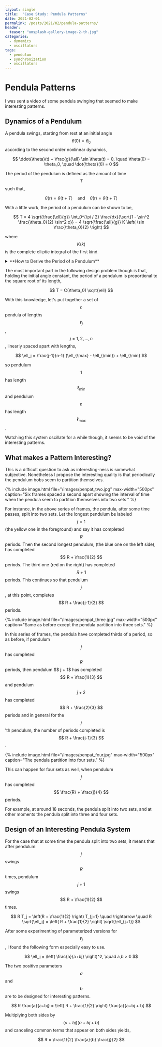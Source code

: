 ```yaml
---
layout: single
title:  "Case Study: Pendula Patterns"
date: 2021-02-01
permalink: /posts/2021/02/pendula-patterns/
header:
  teaser: "unsplash-gallery-image-2-th.jpg"
categories: 
  - dynamics
  - oscillators
tags:
  - pendulum
  - synchronization
  - oscillators
---
```


# Pendula Patterns

I was sent a video of some pendula swinging that seemed to make interesting patterns.

## Dynamics of a Pendulum

A pendula swings, starting from rest at an initial angle $$ \theta(0) = \theta_0 $$ according to the second order nonlinear dynamics,

$$
  \ddot{\theta}(t) + \frac{g}{\ell} \sin \theta(t) = 0, \quad \theta(0) = \theta_0, \quad \dot{\theta}(0) = 0
$$

The period of the pendulum is defined as the amount of time $$ T $$ such that,

$$
  \theta(t) = \theta(t+T) \quad \text{and} \quad \dot{\theta}(t) = \dot{\theta}(t+T)
$$

With a little work, the period of a pendulum can be shown to be,

$$
  T = 4 \sqrt{\frac{\ell}{g}} \int_0^{\pi / 2} \frac{dx}{\sqrt{1 - \sin^2 \frac{\theta_0}{2} \sin^2 x}} = 4 \sqrt{\frac{\ell}{g}} K \left( \sin \frac{\theta_0}{2} \right)
$$

where $$ K(k) $$ is the complete elliptic integral of the first kind.

<details>
  <summary>**How to Derive the Period of a Pendulum**</summary>
  To derive the period we first use an order reduction technique, and then use the method of separation.
  First, multiply the dynamical equation by the angular velocity.
  
  $$
    \dot{\theta}(t) \ddot{\theta}(t) + \frac{g}{\ell} \dot{\theta}(t) \sin \theta(t) = 0
  $$
  
  Extract a time derivative from both terms,
  
  $$
    \frac{d}{dt} \left[ \frac{1}{2} \dot{\theta}^2(t) - \frac{g}{\ell} \cos \theta(t) \right] = 0
  $$
  
  As the time derivative of this expression is zero, then what is being differentiated is constant.
  
  $$
    \frac{1}{2} \dot{\theta}^2(t) - \frac{g}{\ell} \cos \theta(t) = c_1
  $$
  
  To determine this integration constant, evaluate this expression at $$ t = 0 $$.
  
  $$
    \frac{1}{2} \dot{\theta}^2(0) - \frac{g}{\ell} \cos \theta (0) = - \frac{g}{\ell} \cos \theta_0 = c_1
  $$
  
  Applying this constant and rearranging to isolate the squared angular velocity yields,
  
  $$
    \dot{\theta}^2(t) = 2 \frac{g}{\ell} \left( \cos \theta(t) - \cos \theta_0 \right)
  $$
  
  Separating the variables yields the differential equation,
  
  $$
    dt = \frac{d\theta}{\sqrt{2 \frac{g}{\ell} (\cos \theta - \cos \theta_0)}}
  $$
  
  Now, pause and think about the pendulum's period.
  The period can be split into four parts,
  
  1. From \( \theta(t) = \theta_0 \) to \( \theta(t + T/4) = 0 \)
  2. to \( \theta(t + T/2) = -\theta_0 \)
  3. back to \( \theta(t + 3T/4) = 0 \)
  4. and finally back to \( \theta(t+T) = \theta_0 \).
  
  Thus, integrating over any of these intervals leads to one fourth of the period.
  To keep sign issues at bay, I choose the interval from step 3 to 4,
  
  $$
    \int_0^{T/4} dt = \frac{T}{4} = \int_0^{\theta_0} \frac{d\theta}{\sqrt{2 \frac{g}{\ell} (\cos \theta - \cos \theta_0)}} = \sqrt{\frac{\ell}{2g}} \int_0^{\theta_0} \frac{d\theta}{\sqrt{\cos \theta - \cos \theta_0}}
  $$
  
  To solve this integral, first use trigonometric identity,
  
  $$
    \cos \theta = 1 - 2 \sin^2 \frac{\theta}{2}
  $$
  
  so that the integral becomes,
  
  $$
    \begin{aligned}
    T &= 4 \sqrt{\frac{\ell}{2g}} \int_0^{\theta_0} \frac{d\theta}{\sqrt{2 \sin^2 \frac{\theta_0}{2} - 2 \sin^2 \frac{\theta}{2}}}\\
    &= \frac{2}{\sin \frac{\theta_0}{2}} \sqrt{\frac{\ell}{g}} \int_0^{\theta_0} \frac{d\theta}{\sqrt{1 - \frac{1}{\sin^2 \frac{\theta_0}{2}} \sin^2 \frac{\theta}{2}}}
    \end{aligned}
  $$
  
  Define $$ k = \sin \frac{\theta_0}{2} $$ and use the substitution $$ u = \frac{\theta}{2} $$ to put the integral in the form,
  
  $$
    T = \frac{2}{k} \sqrt{\frac{\ell}{g}} \int_0^{\frac{\theta_0}{2}} \frac{2du}{\sqrt{1 - \frac{1}{k^2} \sin^2 u}} = \frac{4}{k} \sqrt{\frac{\ell}{g}} F \left( \sin^{-1} k, \frac{1}{k} \right)
  $$
  
  where the first elliptic integral is defined as,
  
  $$
    F(\phi, r) = \int_0^{\phi} \frac{dx}{\sqrt{1-r^2 \sin^2 x}} = \int_0^{\sin \phi} \frac{dy}{\sqrt{1-y^2}\sqrt{1-r^2 y^2}}
  $$
  
  To further simplify the expression, use the identity relating the elliptic integral of the first kind to the complete elliptic integral of the first kind,
  
  $$
    \frac{1}{k} F \left( \sin^{-1} k, \frac{1}{k} \right) = K(k)
  $$
  
  which completes the derivation of the period of a simple pendulum,
  
  $$
    T = 4 \sqrt{\frac{\ell}{g}} K \left( \sin \frac{\theta_0}{2} \right)
  $$
</details>

The most important part in the following design problem though is that, holding the initial angle constant, the period of a pendulum is proportional to the square root of its length,

$$
  T = C(\theta_0) \sqrt{\ell}
$$

With this knowledge, let's put together a set of $$ n $$ pendula of lengths $$ \ell_j $$, $$ j = 1,2,\ldots,n $$, linearly spaced apart with lengths,

$$
  \ell_j = \frac{j-1}{n-1} (\ell_{\max} - \ell_{\min}) + \ell_{\min}
$$

so pendulum $$ 1 $$ has length $$ \ell_{\min} $$ and pendulum $$ n $$ has length $$ \ell_{\max} $$.

Watching this system oscillate for a while though, it seems to be void of the interesting patterns.

## What makes a Pattern Interesting?

This is a difficult question to ask as interesting-ness is somewhat subjective.
Nonetheless I propose the interesting quality is that periodically the pendulum bobs seem to partition themselves.

{%
  include image.html
  file="/images/penpat_two.jpg"
  max-width="500px"
  caption="Six frames spaced a second apart showing the interval of time when the pendula seem to partition themselves into two sets."
%}

For instance, in the above series of frames, the pendula, after some time passes, split into two sets.
Let the longest pendulum be labeled $$ j = 1 $$ (the yellow one in the foreground) and say it has completed $$ R $$ periods.
Then the second longest pendulum, (the blue one on the left side), has completed $$ R + \frac{1}{2} $$ periods.
The third one (red on the right) has completed $$ R + 1 $$ periods.
This continues so that pendulum $$ j $$, at this point, completes $$ R + \frac{j-1}{2} $$ periods.

{%
  include image.html
  file="/images/penpat_three.jpg"
  max-width="500px"
  caption="Same as before except the pendula partition into three sets."
%}

In this series of frames, the pendula have completed thirds of a period, so as before, if pendulum $$ j $$ has completed $$ R $$ periods, then pendulum $$ j + 1$ has completed $$ R + \frac{1}{3} $$ and pendulum $$ j + 2 $$ has completed $$ R + \frac{2}{3} $$ periods and in general for the $$ j $$'th pendulum, the number of periods completed is $$ R + \frac{j-1}{3} $$.

{%
  include image.html
  file="/images/penpat_four.jpg"
  max-width="500px"
  caption="The pendula partition into four sets."
%}

This can happen for four sets as well, when pendulum $$ j $$ has completed $$ \frac{R} + \frac{j}{4} $$ periods.


For example, at around 18 seconds, the pendula split into two sets, and at other moments the pendula split into three and four sets.

## Design of an Interesting Pendula System

For the case that at some time the pendula split into two sets, it means that after pendulum $$ j $$ swings $$ R $$ times, pendulum $$ j + 1 $$ swings $$ R + \frac{1}{2} $$ times.

$$
  R T_j = \left(R + \frac{1}{2} \right) T_{j+1} \quad \rightarrow \quad R \sqrt{\ell_j} = \left( R + \frac{1}{2} \right) \sqrt{\ell_{j+1}}
$$

After some experimenting of parameterized versions for $$ \ell_j $$, I found the following form especially easy to use.

$$
  \ell_j = \left( \frac{a}{a+bj} \right)^2, \quad a,b > 0
$$

The two positive parameters $$ a $$ and $$ b $$ are to be designed for interesting patterns.

$$
  R \frac{a}{a+bj} = \left( R + \frac{1}{2} \right) \frac{a}{a+bj + b}
$$

Multiplying both sides by $$ (a+bj)(a+bj+b) $$ and canceling common terms that appear on both sides yields,

$$
  R = \frac{1}{2} \frac{a}{b} \frac{j}{2}
$$
